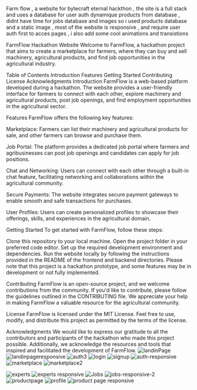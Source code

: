 Farm flow , a website for bytecraft eternal hackthon , the site is a  full stack and uses a database for user auth
dynamique products from database , 
didnt have time for jobs database and images so i used products database and a static image , 
most of the website is responsive , and require user auth first to acces pages , i also add some cool animations and transistions



FarmFlow Hackathon Website
Welcome to FarmFlow, a hackathon project that aims to create a marketplace for farmers, where they can buy and sell machinery, agricultural products, and find job opportunities in the agricultural industry.

Table of Contents
Introduction
Features
Getting Started
Contributing
License
Acknowledgments
Introduction
FarmFlow is a web-based platform developed during a hackathon. The website provides a user-friendly interface for farmers to connect with each other, explore machinery and agricultural products, post job openings, and find employment opportunities in the agricultural sector.

Features
FarmFlow offers the following key features:

Marketplace: Farmers can list their machinery and agricultural products for sale, and other farmers can browse and purchase them.

Job Portal: The platform provides a dedicated job portal where farmers and agribusinesses can post job openings and candidates can apply for job positions.

Chat and Networking: Users can connect with each other through a built-in chat feature, facilitating networking and collaborations within the agricultural community.

Secure Payments: The website integrates secure payment gateways to enable smooth and safe transactions for purchases.

User Profiles: Users can create personalized profiles to showcase their offerings, skills, and experiences in the agricultural domain.

Getting Started
To get started with FarmFlow, follow these steps:

Clone this repository to your local machine.
Open the project folder in your preferred code editor.
Set up the required development environment and dependencies.
Run the website locally by following the instructions provided in the README of the frontend and backend directories.
Please note that this project is a hackathon prototype, and some features may be in development or not fully implemented.

Contributing
FarmFlow is an open-source project, and we welcome contributions from the community. If you'd like to contribute, please follow the guidelines outlined in the CONTRIBUTING file. We appreciate your help in making FarmFlow a valuable resource for the agricultural community.

License
FarmFlow is licensed under the MIT License. Feel free to use, modify, and distribute this project as permitted by the terms of the license.

Acknowledgments
We would like to express our gratitude to all the contributors and participants of the hackathon who made this project possible. Additionally, we acknowledge the resources and tools that inspired and facilitated the development of FarmFlow.
![landinPage](https://github.com/aceiny/farmflow-hackthon/assets/112300561/11d086e7-0d4d-4d94-bcdd-4557e383018b)
![landinpageresponsive](https://github.com/aceiny/farmflow-hackthon/assets/112300561/e33a0fcf-b6fa-418f-8bdc-71cb05f6ead5)
![auth3](https://github.com/aceiny/farmflow-hackthon/assets/112300561/0fe4a7f6-fe00-42dd-9ce7-df807ec673fd)
![login](https://github.com/aceiny/farmflow-hackthon/assets/112300561/52e189db-6dd7-4125-b130-a95717dd7e01)
![signup](https://github.com/aceiny/farmflow-hackthon/assets/112300561/bbd32a62-1554-4983-a745-51cb254aef60)
![auth-responsive](https://github.com/aceiny/farmflow-hackthon/assets/112300561/8b2ba8ce-25e7-41cd-be0d-538dfb938c36)
![marketplace](https://github.com/aceiny/farmflow-hackthon/assets/112300561/aaabccb2-3c5d-4e4e-ad18-b45790db8999)
![marketplace2](https://github.com/aceiny/farmflow-hackthon/assets/112300561/fbe13d19-e2fd-4f13-a2f2-978e4ec8239f)

![experts](https://github.com/aceiny/farmflow-hackthon/assets/112300561/75287020-36a5-4f71-a86f-dcbfffa19d6c)
![experts responsive](https://github.com/aceiny/farmflow-hackthon/assets/112300561/4a59f4e3-c5d0-460e-9807-c61ffc4009fa)
![Jobs](https://github.com/aceiny/farmflow-hackthon/assets/112300561/4c48cd15-a5da-421b-80ba-a06e262fef9b)
![jobs-responsive-2](https://github.com/aceiny/farmflow-hackthon/assets/112300561/b24ee047-07ba-4e4a-a3c0-02fd72e1e25a)
![productpage](https://github.com/aceiny/farmflow-hackthon/assets/112300561/845bb366-6078-438e-8775-bc1cf7dafe21)
![profile](https://github.com/aceiny/farmflow-hackthon/assets/112300561/4cef535c-d2bc-4483-83d4-6efe5a115caa)
![product page responsive](https://github.com/aceiny/farmflow-hackthon/assets/112300561/b9f0575e-c24e-477d-8ddd-16056107a088)
